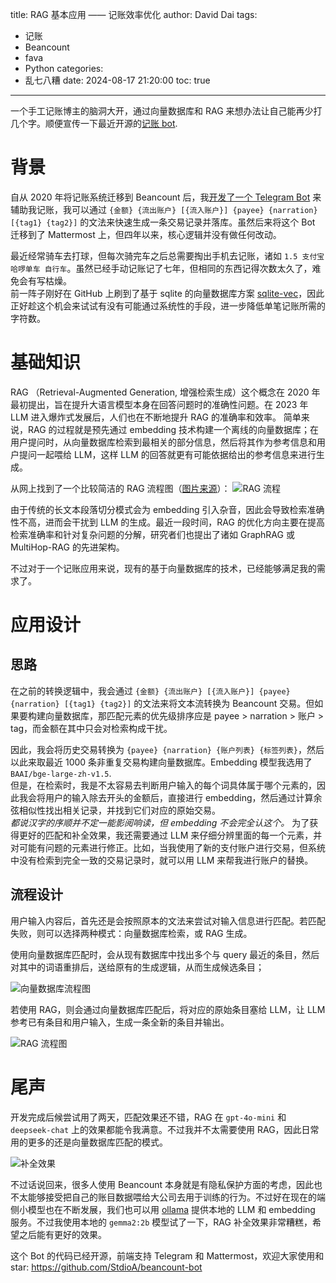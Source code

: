 title: RAG 基本应用 —— 记账效率优化
author: David Dai
tags:
  - 记账
  - Beancount
  - fava
  - Python
categories:
  - 乱七八糟
date: 2024-08-17 21:20:00
toc: true
---
一个手工记账博主的脑洞大开，通过向量数据库和 RAG 来想办法让自己能再少打几个字。顺便宣传一下最近开源的[记账 bot](https://github.com/StdioA/beancount-bot).

<!--more-->
# 背景
自从 2020 年将记账系统迁移到 Beancount 后，我[开发了一个 Telegram Bot](https://blog.stdioa.com/2020/09/using-beancount/#telegram-bot) 来辅助我记账，我可以通过 `{金额} {流出账户} [{流入账户}] {payee} {narration} [{tag1} {tag2}]` 的文法来快速生成一条交易记录并落库。虽然后来将这个 Bot 迁移到了 Mattermost 上，但四年以来，核心逻辑并没有做任何改动。

最近经常骑车去打球，但每次骑完车之后总需要掏出手机去记账，诸如 `1.5 支付宝 哈啰单车 自行车`。虽然已经手动记账记了七年，但相同的东西记得次数太久了，难免会有写枯燥。  
前一阵子刚好在 GitHub 上刷到了基于 sqlite 的向量数据库方案 [sqlite-vec](https://github.com/asg017/sqlite-vec)，因此正好趁这个机会来试试有没有可能通过系统性的手段，进一步降低单笔记账所需的字符数。

# 基础知识
RAG （Retrieval-Augmented Generation, 增强检索生成）这个概念在 2020 年最初提出，旨在提升大语言模型本身在回答问题时的准确性问题。在 2023 年 LLM 进入爆炸式发展后，人们也在不断地提升 RAG 的准确率和效率。
简单来说，RAG 的过程就是预先通过 embedding 技术构建一个离线的向量数据库；在用户提问时，从向量数据库检索到最相关的部分信息，然后将其作为参考信息和用户提问一起喂给 LLM，这样 LLM 的回答就更有可能依据给出的参考信息来进行生成。

从网上找到了一个比较简洁的 RAG 流程图（[图片来源](https://gradientflow.com/techniques-challenges-and-future-of-augmented-language-models/)）：
<img alt="RAG 流程" src="/pics/beancount-rag/newsletter87-RAG-simple.png" style="max-width: 50%">

由于传统的长文本段落切分模式会为 embedding 引入杂音，因此会导致检索准确性不高，进而会干扰到 LLM 的生成。最近一段时间，RAG 的优化方向主要在提高检索准确率和针对复杂问题的分解，研究者们也提出了诸如 GraphRAG 或 MultiHop-RAG 的先进架构。

不过对于一个记账应用来说，现有的基于向量数据库的技术，已经能够满足我的需求了。

# 应用设计
## 思路
在之前的转换逻辑中，我会通过 `{金额} {流出账户} [{流入账户}] {payee} {narration} [{tag1} {tag2}]`  的文法来将文本流转换为 Beancount 交易。但如果要构建向量数据库，那匹配元素的优先级排序应是 payee > narration > 账户 > tag，而金额在其中只会对检索构成干扰。

因此，我会将历史交易转换为 `{payee} {narration} {账户列表} {标签列表}`，然后以此来取最近 1000 条非重复交易构建向量数据库。Embedding 模型我选用了 `BAAI/bge-large-zh-v1.5`.  
但是，在检索时，我是不太容易去判断用户输入的每个词具体属于哪个元素的，因此我会将用户的输入除去开头的金额后，直接进行 embedding，然后通过计算余弦相似性找出相关记录，并找到它们对应的原始交易。  
_都说汉字的序顺并不定一能影阅响读，但 embedding 不会完全认这个。_ 为了获得更好的匹配和补全效果，我还需要通过 LLM 来仔细分辨里面的每一个元素，并对可能有问题的元素进行修正。比如，当我使用了新的支付账户进行交易，但系统中没有检索到完全一致的交易记录时，就可以用 LLM 来帮我进行账户的替换。

## 流程设计
用户输入内容后，首先还是会按照原本的文法来尝试对输入信息进行匹配。若匹配失败，则可以选择两种模式：向量数据库检索，或 RAG 生成。

使用向量数据库匹配时，会从现有数据库中找出多个与 query 最近的条目，然后对其中的词语重排后，送给原有的生成逻辑，从而生成候选条目；  

![向量数据库流程图](/pics/beancount-rag/vecdb.png)

若使用 RAG，则会通过向量数据库匹配后，将对应的原始条目塞给 LLM，让 LLM 参考已有条目和用户输入，生成一条全新的条目并输出。

![RAG 流程图](/pics/beancount-rag/rag.png)

# 尾声
开发完成后候尝试用了两天，匹配效果还不错，RAG 在 `gpt-4o-mini` 和 `deepseek-chat` 上的效果都能令我满意。不过我并不太需要使用 RAG，因此日常用的更多的还是向量数据库匹配的模式。

<img alt="补全效果" src="/pics/beancount-rag/result.png" style="max-width: 50%">

不过话说回来，很多人使用 Beancount 本身就是有隐私保护方面的考虑，因此也不太能够接受把自己的账目数据喂给大公司去用于训练的行为。不过好在现在的端侧小模型也在不断发展，我们也可以用 [ollama](https://ollama.com/) 提供本地的 LLM 和 embedding 服务。不过我使用本地的 `gemma2:2b` 模型试了一下，RAG 补全效果非常糟糕，希望之后能有更好的效果。

这个 Bot 的代码已经开源，前端支持 Telegram 和 Mattermost，欢迎大家使用和 star: https://github.com/StdioA/beancount-bot
